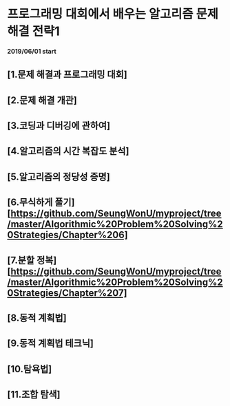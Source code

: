 # 프로그래밍 대회에서 배우는 알고리즘 문제 해결 전략1

#### 2019/06/01 start

## [1.문제 해결과 프로그래밍 대회]

## [2.문제 해결 개관]

## [3.코딩과 디버깅에 관하여]

## [4.알고리즘의 시간 복잡도 분석]

## [5.알고리즘의 정당성 증명]

## [6.무식하게 풀기][https://github.com/SeungWonU/myproject/tree/master/Algorithmic%20Problem%20Solving%20Strategies/Chapter%206]

## [7.분할 정복][https://github.com/SeungWonU/myproject/tree/master/Algorithmic%20Problem%20Solving%20Strategies/Chapter%207]

## [8.동적 계획법]

## [9.동적 계획법 테크닉]

## [10.탐욕법]

## [11.조합 탐색]

